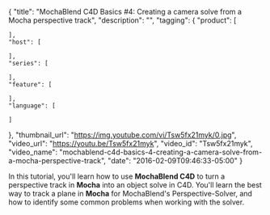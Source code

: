{
  "title": "MochaBlend C4D Basics #4: Creating a camera solve from a Mocha perspective track",
  "description": "",
  "tagging": {
    "product": [

    ],
    "host": [

    ],
    "series": [

    ],
    "feature": [

    ],
    "language": [

    ]
  },
  "thumbnail_url": "https://img.youtube.com/vi/Tsw5fx21myk/0.jpg",
  "video_url": "https://youtu.be/Tsw5fx21myk",
  "video_id": "Tsw5fx21myk",
  "video_name": "mochablend-c4d-basics-4-creating-a-camera-solve-from-a-mocha-perspective-track",
  "date": "2016-02-09T09:46:33-05:00"
}

In this tutorial, you'll learn how to use **MochaBlend C4D** to turn a
perspective track in **Mocha** into an object solve in C4D. You'll learn the
best way to track a plane in **Mocha** for MochaBlend's Perspective-Solver,
and how to identify some common problems when working with the solver.


